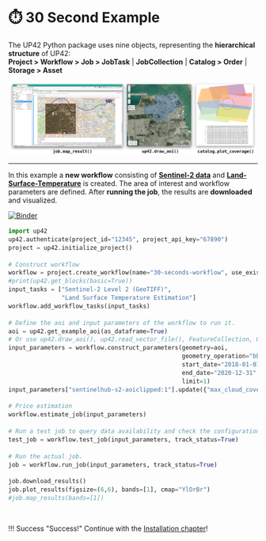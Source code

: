 # :stopwatch: 30 Second Example

The UP42 Python package uses nine objects, representing the **hierarchical structure** of UP42:  
**Project > Workflow > Job > JobTask** | **JobCollection** | **Catalog > Order** | **Storage > Asset**

![](assets/vizualisations.jpg)

------------------------

In this example a **new workflow** consisting of [**Sentinel-2 data**](https://marketplace.up42.com/block/018dfb34-fc19-4334-8125-14fd7535f979)
and [**Land-Surface-Temperature**](https://marketplace.up42.com/block/34767300-5caf-472b-a684-a351212b5c14) is created.
The area of interest and workflow parameters are defined. After **running the job**, 
the results are **downloaded** and visualized.

[![Binder](https://mybinder.org/badge_logo.svg)](https://mybinder.org/v2/gh/up42/up42-py/master?filepath=examples%2Fguides%2F30-seconds-example.ipynb)

```python
import up42
up42.authenticate(project_id="12345", project_api_key="67890")
project = up42.initialize_project()

# Construct workflow
workflow = project.create_workflow(name="30-seconds-workflow", use_existing=True)
#print(up42.get_blocks(basic=True))
input_tasks = ["Sentinel-2 Level 2 (GeoTIFF)",
               "Land Surface Temperature Estimation"]
workflow.add_workflow_tasks(input_tasks)

# Define the aoi and input parameters of the workflow to run it.
aoi = up42.get_example_aoi(as_dataframe=True)
# Or use up42.draw_aoi(), up42.read_vector_file(), FeatureCollection, GeoDataFrame etc.
input_parameters = workflow.construct_parameters(geometry=aoi, 
                                                 geometry_operation="bbox", 
                                                 start_date="2018-01-01",
                                                 end_date="2020-12-31",
                                                 limit=1)
input_parameters["sentinelhub-s2-aoiclipped:1"].update({"max_cloud_cover":5})

# Price estimation
workflow.estimate_job(input_parameters)

# Run a test job to query data availability and check the configuration.
test_job = workflow.test_job(input_parameters, track_status=True)

# Run the actual job.
job = workflow.run_job(input_parameters, track_status=True)

job.download_results()
job.plot_results(figsize=(6,6), bands=[1], cmap="YlOrBr")
#job.map_results(bands=[1])
```

<br>

!!! Success "Success!"
    Continue with the [Installation chapter](installation.md)!
